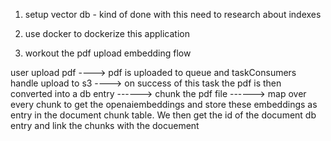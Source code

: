 1. setup vector db - kind of done with this need to research about indexes

2. use docker to dockerize this application

3. workout the pdf upload embedding flow

user upload pdf ----> pdf is uploaded to queue and taskConsumers handle upload to s3 ----> on success of this task the pdf is then converted into a db entry ------> chunk the pdf file ------> map over every chunk to get the openaiembeddings and store these embeddings as entry in the document chunk table. We then get the id of the document db entry and link the chunks with the docuement